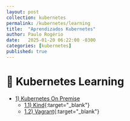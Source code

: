 ```yaml
---
layout: post
collection: kubernetes
permalink: /kubernetes/learning
title:  "Aprendizados Kubernetes"
author: Paulo Rogério
date:   2025-01-20 06:22:00 -0300
categories: [kubernetes]
published: true
---
```


# 🚀 Kubernetes Learning

- [1) Kubernetes On Premise]()
  - [1.1) Kind](https://paulo-rogerio.github.io/kubernetes/provisioner-kubernetes-kind){:target="_blank"}
  - [1.2) Vagrant](https://paulo-rogerio.github.io/kubernetes/provisioner-kubernetes-vagrant){:target="_blank"}


